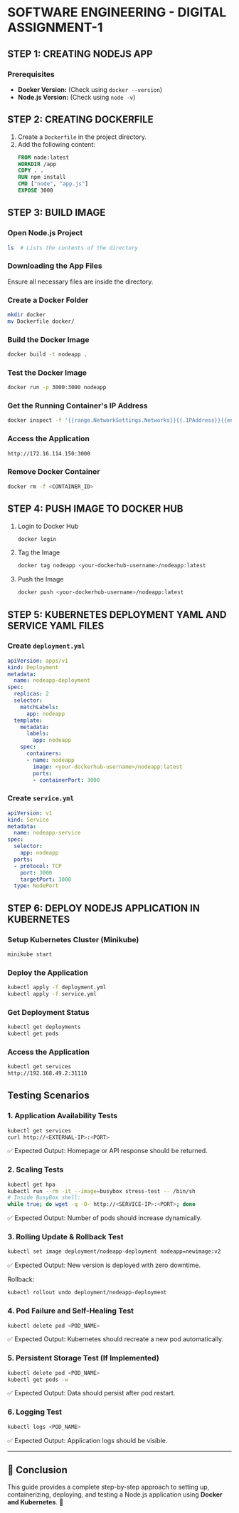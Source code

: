 # SOFTWARE ENGINEERING - DIGITAL ASSIGNMENT-1

## STEP 1: CREATING NODEJS APP

### Prerequisites
- **Docker Version:** (Check using `docker --version`)
- **Node.js Version:** (Check using `node -v`)

## STEP 2: CREATING DOCKERFILE

1. Create a `Dockerfile` in the project directory.
2. Add the following content:
   ```dockerfile
   FROM node:latest
   WORKDIR /app
   COPY . .
   RUN npm install
   CMD ["node", "app.js"]
   EXPOSE 3000
   ```

## STEP 3: BUILD IMAGE

### Open Node.js Project
```bash
ls  # Lists the contents of the directory
```

### Downloading the App Files
Ensure all necessary files are inside the directory.

### Create a Docker Folder
```bash
mkdir docker
mv Dockerfile docker/
```

### Build the Docker Image
```bash
docker build -t nodeapp .
```

### Test the Docker Image
```bash
docker run -p 3000:3000 nodeapp
```

### Get the Running Container's IP Address
```bash
docker inspect -f '{{range.NetworkSettings.Networks}}{{.IPAddress}}{{end}}' <CONTAINER_ID>
```

### Access the Application
```bash
http://172.16.114.150:3000
```

### Remove Docker Container
```bash
docker rm -f <CONTAINER_ID>
```

## STEP 4: PUSH IMAGE TO DOCKER HUB

1. Login to Docker Hub
   ```bash
   docker login
   ```
2. Tag the Image
   ```bash
   docker tag nodeapp <your-dockerhub-username>/nodeapp:latest
   ```
3. Push the Image
   ```bash
   docker push <your-dockerhub-username>/nodeapp:latest
   ```

## STEP 5: KUBERNETES DEPLOYMENT YAML AND SERVICE YAML FILES

### Create `deployment.yml`
```yaml
apiVersion: apps/v1
kind: Deployment
metadata:
  name: nodeapp-deployment
spec:
  replicas: 2
  selector:
    matchLabels:
      app: nodeapp
  template:
    metadata:
      labels:
        app: nodeapp
    spec:
      containers:
      - name: nodeapp
        image: <your-dockerhub-username>/nodeapp:latest
        ports:
        - containerPort: 3000
```

### Create `service.yml`
```yaml
apiVersion: v1
kind: Service
metadata:
  name: nodeapp-service
spec:
  selector:
    app: nodeapp
  ports:
  - protocol: TCP
    port: 3000
    targetPort: 3000
  type: NodePort
```

## STEP 6: DEPLOY NODEJS APPLICATION IN KUBERNETES

### Setup Kubernetes Cluster (Minikube)
```bash
minikube start
```

### Deploy the Application
```bash
kubectl apply -f deployment.yml
kubectl apply -f service.yml
```

### Get Deployment Status
```bash
kubectl get deployments
kubectl get pods
```

### Access the Application
```bash
kubectl get services
http://192.168.49.2:31110
```

## Testing Scenarios

### 1. Application Availability Tests
```bash
kubectl get services
curl http://<EXTERNAL-IP>:<PORT>
```
✅ Expected Output: Homepage or API response should be returned.

### 2. Scaling Tests
```bash
kubectl get hpa
kubectl run --rm -it --image=busybox stress-test -- /bin/sh
# Inside BusyBox shell:
while true; do wget -q -O- http://<SERVICE-IP>:<PORT>; done
```
✅ Expected Output: Number of pods should increase dynamically.

### 3. Rolling Update & Rollback Test
```bash
kubectl set image deployment/nodeapp-deployment nodeapp=newimage:v2
```
✅ Expected Output: New version is deployed with zero downtime.

Rollback:
```bash
kubectl rollout undo deployment/nodeapp-deployment
```

### 4. Pod Failure and Self-Healing Test
```bash
kubectl delete pod <POD_NAME>
```
✅ Expected Output: Kubernetes should recreate a new pod automatically.

### 5. Persistent Storage Test (If Implemented)
```bash
kubectl delete pod <POD_NAME>
kubectl get pods -w
```
✅ Expected Output: Data should persist after pod restart.

### 6. Logging Test
```bash
kubectl logs <POD_NAME>
```
✅ Expected Output: Application logs should be visible.

---

## 🎯 Conclusion
This guide provides a complete step-by-step approach to setting up, containerizing, deploying, and testing a Node.js application using **Docker and Kubernetes**. 🚀

